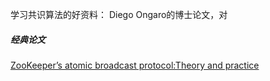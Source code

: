 学习共识算法的好资料：
Diego Ongaro的博士论文，对 



##### 经典论文
[ZooKeeper’s atomic broadcast protocol:Theory and practice](http://www.tcs.hut.fi/Studies/T-79.5001/reports/2012-deSouzaMedeiros.pdf)
